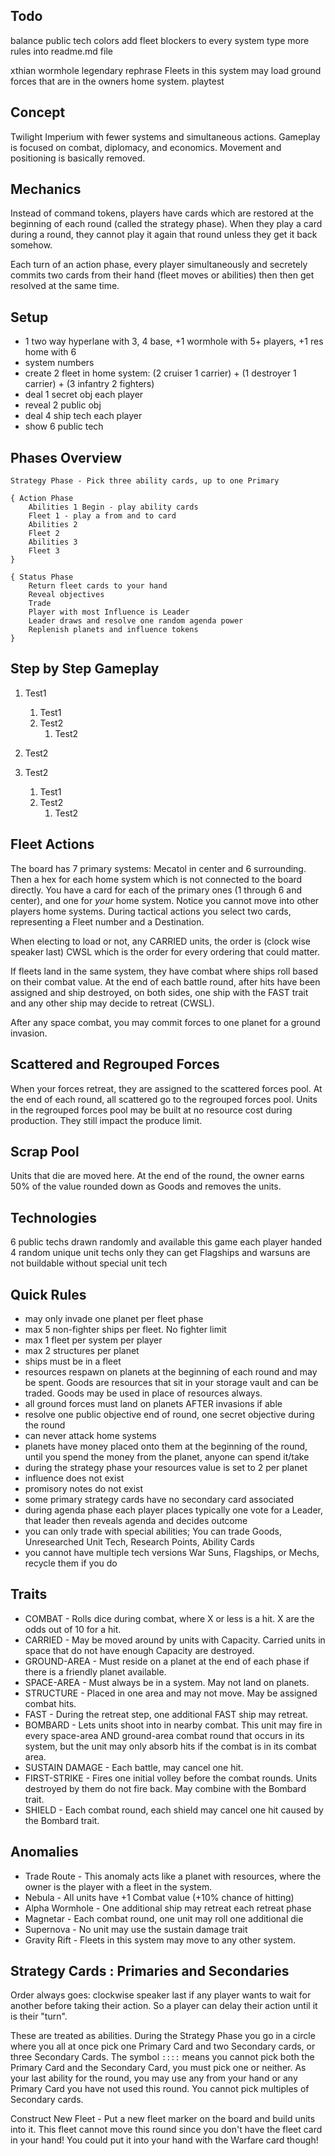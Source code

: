 

## Todo
balance public tech colors
add fleet blockers to every system
type more rules into readme.md file



xthian wormhole legendary rephrase Fleets in this system may load ground forces that are in the owners home system.
playtest


## Concept
Twilight Imperium with fewer systems and simultaneous actions. Gameplay is focused on combat, diplomacy, and economics. Movement and positioning is basically removed.



## Mechanics
Instead of command tokens, players have cards which are restored at the beginning of each round (called the strategy phase). When they play a card during a round, they cannot play it again that round unless they get it back somehow.

Each turn of an action phase, every player simultaneously and secretely commits two cards from their hand (fleet moves or abilities) then then get resolved at the same time.



## Setup
* 1 two way hyperlane with 3, 4 base, +1 wormhole with 5+ players, +1 res home with 6
* system numbers
* create 2 fleet in home system: (2 cruiser 1 carrier) + (1 destroyer 1 carrier) + (3 infantry 2 fighters)
* deal 1 secret obj each player
* reveal 2 public obj
* deal 4 ship tech each player
* show 6 public tech



## Phases Overview
    Strategy Phase - Pick three ability cards, up to one Primary

    { Action Phase
        Abilities 1 Begin - play ability cards
        Fleet 1 - play a from and to card
        Abilities 2
        Fleet 2
        Abilities 3
        Fleet 3
    }

    { Status Phase
        Return fleet cards to your hand
        Reveal objectives
        Trade
        Player with most Influence is Leader
        Leader draws and resolve one random agenda power
        Replenish planets and influence tokens
    }




## Step by Step Gameplay
1. Test1 

    1. Test1
    1. Test2
        1. Test2
1. Test2
1. Test2
    1. Test1
    1. Test2
        1. Test2




## Fleet Actions
The board has 7 primary systems: Mecatol in center and 6 surrounding. Then a hex for each home system which is not connected to the board directly. You have a card for each of the primary ones (1 through 6 and center), and one for _your_ home system. Notice you cannot move into other players home systems. During tactical actions you select two cards, representing a Fleet number and a Destination. 

When electing to load or not, any CARRIED units, the order is (clock wise speaker last) CWSL which is the order for every ordering that could matter.

If fleets land in the same system, they have combat where ships roll based on their combat value. At the end of each battle round, after hits have been assigned and ship destroyed, on both sides, one ship with the FAST trait and any other ship may decide to retreat (CWSL).

After any space combat, you may commit forces to one planet for a ground invasion.



## Scattered and Regrouped Forces
When your forces retreat, they are assigned to the scattered forces pool. At the end of each round, all scattered go to the regrouped forces pool. Units in the regrouped forces pool may be built at no resource cost during production. They still impact the produce limit.



## Scrap Pool
Units that die are moved here. At the end of the round, the owner earns 50% of the value rounded down as Goods and removes the units.



## Technologies
6 public techs drawn randomly and available this game
each player handed 4 random unique unit techs only they can get
Flagships and warsuns are not buildable without special unit tech



## Quick Rules
* may only invade one planet per fleet phase
* max 5 non-fighter ships per fleet. No fighter limit
* max 1 fleet per system per player
* max 2 structures per planet
* ships must be in a fleet
* resources respawn on planets at the beginning of each round and may be spent. Goods are resources that sit in your storage vault and can be traded. Goods may be used in place of resources always.
* all ground forces must land on planets AFTER invasions if able
* resolve one public objective end of round, one secret objective during the round
* can never attack home systems
* planets have money placed onto them at the beginning of the round, until you spend the money from the planet, anyone can spend it/take
* during the strategy phase your resources value is set to 2 per planet
* influence does not exist
* promisory notes do not exist
* some primary strategy cards have no secondary card associated
* during agenda phase each player places typically one vote for a Leader, that leader then reveals agenda and decides outcome
* you can only trade with special abilities; You can trade Goods, Unresearched Unit Tech, Research Points, Ability Cards
* you cannot have multiple tech versions War Suns, Flagships, or Mechs, recycle them if you do


## Traits
* COMBAT - Rolls dice during combat, where X or less is a hit. X are the odds out of 10 for a hit.
* CARRIED - May be moved around by units with Capacity. Carried units in space that do not have enough Capacity are destroyed.
* GROUND-AREA - Must reside on a planet at the end of each phase if there is a friendly planet available.
* SPACE-AREA - Must always be in a system. May not land on planets.
* STRUCTURE - Placed in one area and may not move. May be assigned combat hits.
* FAST - During the retreat step, one additional FAST ship may retreat.
* BOMBARD - Lets units shoot into in nearby combat. This unit may fire in every space-area AND ground-area combat round that occurs in its system, but the unit may only absorb hits if the combat is in its combat area.
* SUSTAIN DAMAGE - Each battle, may cancel one hit.
* FIRST-STRIKE - Fires one initial volley before the combat rounds. Units destroyed by them do not fire back. May combine with the Bombard trait.
* SHIELD - Each combat round, each shield may cancel one hit caused by the Bombard trait.

## Anomalies
* Trade Route - This anomaly acts like a planet with resources, where the owner is the player with a fleet in the system.
* Nebula - All units have +1 Combat value (+10% chance of hitting)
* Alpha Wormhole - One additional ship may retreat each retreat phase
* Magnetar - Each combat round, one unit may roll one additional die
* Supernova - No unit may use the sustain damage trait
* Gravity Rift - Fleets in this system may move to any other system.


## Strategy Cards : Primaries and Secondaries
Order always goes: clockwise speaker last if any player wants to wait for another before taking their action. So a player can delay their action until it is their "turn".

These are treated as abilities. During the Strategy Phase you go in a circle where you all at once pick one Primary Card and two Secondary cards, or three Secondary Cards. The symbol `::::` means you cannot pick both the Primary Card and the Secondary Card, you must pick one or neither. As your last ability for the round, you may use any from your hand or any Primary Card you have not used this round. You cannot pick multiples of Secondary cards.


Construct New Fleet - Put a new fleet marker on the board and build units into it. This fleet cannot move this round since you don't have the fleet card in your hand! You could put it into your hand with the Warfare card though!









